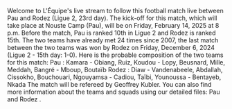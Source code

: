 Welcome to L'Équipe's live stream to follow this football match live between Pau and Rodez (Ligue 2, 23rd day).
The kick-off for this match, which will take place at Nouste Camp (Pau), will be on Friday, February 14, 2025 at 8 p.m. Before the match, Pau is ranked 10th in Ligue 2 and Rodez is ranked 15th. The two teams have already met 24 times since 2007, the last match between the two teams was won by Rodez on Friday, December 6, 2024 (Ligue 2 - 15th day: 1-0).
Here is the probable composition of the two teams for this match:
Pau : Kamara - Obiang, Ruiz, Koudou - Lopy, Beusnard, Mille, Meddah, Bangré - Mboup, Boutaïb
Rodez : Diaw - Vandenabeele, Abdallah, Cissokho, Bouchouari, Ngouyamsa - Cadiou, Taïbi, Younoussa - Bentayeb, Nkada
The match will be refereed by Geoffrey Kubler.
You can also find more information about the teams and squads using our detailed files: Pau and Rodez .
